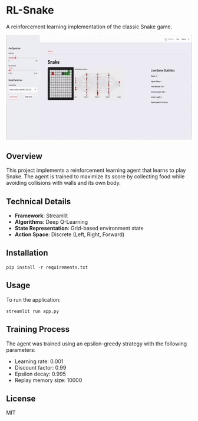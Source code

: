 # RL-Snake

A reinforcement learning implementation of the classic Snake game.

![Snake Demo](snake.gif)

## Overview

This project implements a reinforcement learning agent that learns to play Snake. The agent is trained to maximize its score by collecting food while avoiding collisions with walls and its own body.

## Technical Details

- **Framework**: Streamlit
- **Algorithms**: Deep Q-Learning
- **State Representation**: Grid-based environment state
- **Action Space**: Discrete (Left, Right, Forward)

## Installation

```
pip install -r requirements.txt
```

## Usage

To run the application:

```
streamlit run app.py
```

## Training Process

The agent was trained using an epsilon-greedy strategy with the following parameters:
- Learning rate: 0.001
- Discount factor: 0.99
- Epsilon decay: 0.995
- Replay memory size: 10000

## License

MIT